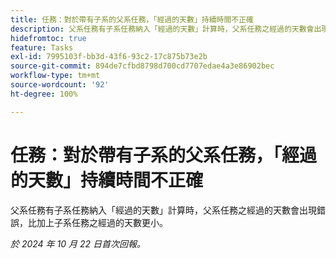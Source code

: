 ```yaml
---
title: 任務：對於帶有子系的父系任務，「經過的天數」持續時間不正確
description: 父系任務有子系任務納入「經過的天數」計算時，父系任務之經過的天數會出現錯誤，比加上子系任務之經過的天數更小。
hidefromtoc: true
feature: Tasks
exl-id: 7995103f-bb3d-43f6-93c2-17c875b73e2b
source-git-commit: 894de7cfbd8798d700cd7707edae4a3e86902bec
workflow-type: tm+mt
source-wordcount: '92'
ht-degree: 100%

---
```


# 任務：對於帶有子系的父系任務，「經過的天數」持續時間不正確

父系任務有子系任務納入「經過的天數」計算時，父系任務之經過的天數會出現錯誤，比加上子系任務之經過的天數更小。

_於 2024 年 10 月 22 日首次回報。_
